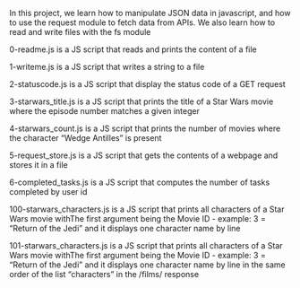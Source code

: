 In this project, we learn how to manipulate JSON data in javascript, and how to use the request module to fetch data from APIs. We also learn how to read and write files with the fs module


0-readme.js is a JS script that reads and prints the content of a file

1-writeme.js is a JS script that writes a string to a file

2-statuscode.js is a JS script that display the status code of a GET request

3-starwars_title.js is a JS script that prints the title of a Star Wars movie where the episode number matches a given integer

4-starwars_count.js is a JS script that prints the number of movies where the character “Wedge Antilles” is present

5-request_store.js is a JS script that gets the contents of a webpage and stores it in a file

6-completed_tasks.js is a JS script that computes the number of tasks completed by user id

100-starwars_characters.js is a JS script that prints all characters of a Star Wars movie withThe first argument being the Movie ID - example: 3 = “Return of the Jedi” and it displays one character name by line

101-starwars_characters.js is a JS script that prints all characters of a Star Wars movie withThe first argument being the Movie ID - example: 3 = “Return of the Jedi” and it displays one character name by line in the same order of the list “characters” in the /films/ response
